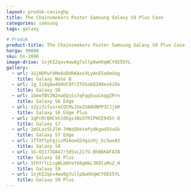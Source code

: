 ```yaml
---
layout: produk-casinghp
title: The Chainsmokers Poster Samsung Galaxy S9 Plus Case
categories: samsung
tags: galaxy

# Produk
product-title: The Chainsmokers Poster Samsung Galaxy S9 Plus Case
harga: 90000
sku: hn-2696
image-drive: 1xjKIZqov4ww8g7ullp8wHXqWCYOE55YL
gallery:
  - url: 1GjHOPwfdMe8oDURAAxsVLyAnE5a6mUag
    title: Galaxy Note 8
  - url: 1g_Ii6gAw4Q4UCOfrZfGhabQ3A8es6iOo
    title: Galaxy S6
  - url: 1bmofBVJN2nwEQsSsfqFqq5uuLkqgZPrn
    title: Galaxy S6 Edge
  - url: 1Zyi3ifusroCOCMvJXeZXA8ONPP3CJjGR
    title: Galaxy S6 Edge Plus
  - url: 1qPcRrBHCkhJd5gs1NsOfRIPHCE945t-O
    title: Galaxy S7
  - url: 1mSLozSLJlW-7HWzDbktePydkgadSVuGk
    title: Galaxy S7 Edge
  - url: 1ffXftptgjicM2AowQ24ginOj_GcSwxA3
    title: Galaxy S8
  - url: 1G-O117JQA47r3dSvLZi7G-BhB6KAFAIB
    title: Galaxy S8 Plus
  - url: 1FhTrlLLcgNLm8Fef60gHkL3K8luMvZ_H
    title: Galaxy S9
  - url: 1xjKIZqov4ww8g7ullp8wHXqWCYOE55YL
    title: Galaxy S9 Plus
---
```

